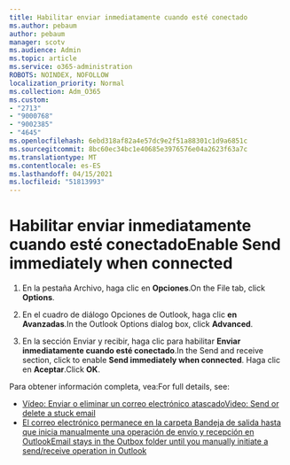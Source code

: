```yaml
---
title: Habilitar enviar inmediatamente cuando esté conectado
ms.author: pebaum
author: pebaum
manager: scotv
ms.audience: Admin
ms.topic: article
ms.service: o365-administration
ROBOTS: NOINDEX, NOFOLLOW
localization_priority: Normal
ms.collection: Adm_O365
ms.custom:
- "2713"
- "9000768"
- "9002385"
- "4645"
ms.openlocfilehash: 6ebd318af82a4e57dc9e2f51a88301c1d9a6851c
ms.sourcegitcommit: 8bc60ec34bc1e40685e3976576e04a2623f63a7c
ms.translationtype: MT
ms.contentlocale: es-ES
ms.lasthandoff: 04/15/2021
ms.locfileid: "51813993"
---
```

# <a name="enable-send-immediately-when-connected"></a><span data-ttu-id="d03cb-102">Habilitar enviar inmediatamente cuando esté conectado</span><span class="sxs-lookup"><span data-stu-id="d03cb-102">Enable Send immediately when connected</span></span>
 
1. <span data-ttu-id="d03cb-103">En la pestaña Archivo, haga clic en **Opciones**.</span><span class="sxs-lookup"><span data-stu-id="d03cb-103">On the File tab, click **Options**.</span></span>

2. <span data-ttu-id="d03cb-104">En el cuadro de diálogo Opciones de Outlook, haga clic **en Avanzadas**.</span><span class="sxs-lookup"><span data-stu-id="d03cb-104">In the Outlook Options dialog box, click **Advanced**.</span></span>

3. <span data-ttu-id="d03cb-105">En la sección Enviar y recibir, haga clic para habilitar **Enviar inmediatamente cuando esté conectado**.</span><span class="sxs-lookup"><span data-stu-id="d03cb-105">In the Send and receive section, click to enable **Send immediately when connected**.</span></span> <span data-ttu-id="d03cb-106">Haga clic en **Aceptar**.</span><span class="sxs-lookup"><span data-stu-id="d03cb-106">Click **OK**.</span></span>

<span data-ttu-id="d03cb-107">Para obtener información completa, vea:</span><span class="sxs-lookup"><span data-stu-id="d03cb-107">For full details, see:</span></span>
- [<span data-ttu-id="d03cb-108">Vídeo: Enviar o eliminar un correo electrónico atascado</span><span class="sxs-lookup"><span data-stu-id="d03cb-108">Video: Send or delete a stuck email</span></span>](https://support.office.com/article/Video-Send-or-delete-an-email-stuck-in-your-outbox-26d5d34a-4e5f-444a-a9e8-44db04a94dec) 
- [<span data-ttu-id="d03cb-109">El correo electrónico permanece en la carpeta Bandeja de salida hasta que inicia manualmente una operación de envío y recepción en Outlook</span><span class="sxs-lookup"><span data-stu-id="d03cb-109">Email stays in the Outbox folder until you manually initiate a send/receive operation in Outlook</span></span>](https://support.microsoft.com/help/2797572/email-stays-in-the-outbox-folder-until-you-manually-initiate-a-send-re)
